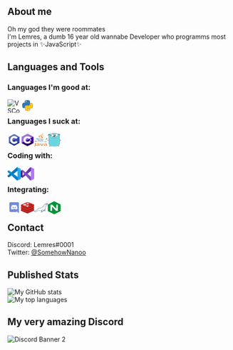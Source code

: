 ## About me
Oh my god they were roommates \
I'm Lemres, a dumb 16 year old wannabe Developer who programms most projects in ✨JavaScript✨

## Languages and Tools

### Languages I'm good at:
<img align="left" alt="VSCode" width="30px" height="30px" src="https://upload.wikimedia.org/wikipedia/commons/thumb/9/99/Unofficial_JavaScript_logo_2.svg/512px-Unofficial_JavaScript_logo_2.svg.png"/>
<img style="padding: 1.5px" align="left" alt="Python" width="26px" src="https://raw.githubusercontent.com/Mempler/Mempler/master/assets//py.svg"/> <br/>

### Languages I suck at:

<img align="left" alt="C" width="30px" height="30px" src="https://raw.githubusercontent.com/Mempler/Mempler/master/assets//c.svg"/>
<img align="left" alt="CS" width="30px" height="30px" src="https://raw.githubusercontent.com/Mempler/Mempler/master/assets//csharp.svg"/>
<img align="left" alt="Java" width="30px" height="30px" src="https://raw.githubusercontent.com/Mempler/Mempler/master/assets//java.svg"/>
<img align="left" alt="Go" width="30px" height="30px" src="https://raw.githubusercontent.com/Mempler/Mempler/master/assets//go.svg"/>

</br>

### Coding with:

<img align="left" alt="VSCode" width="30px" height="30px" src="https://raw.githubusercontent.com/Mempler/Mempler/master/assets//visual-studio-code.svg"/>
<img align="left" alt="VS" width="30px" height="30px" src="https://raw.githubusercontent.com/Mempler/Mempler/master/assets//vs2019.svg"/> <br/>

### Integrating:
<img align="left" alt="discord" width="30px" height="30px" src="https://raw.githubusercontent.com/Mempler/Mempler/master/assets//discord.svg"/>
<img align="left" alt="redis" width="30px" height="30px" src="https://raw.githubusercontent.com/Mempler/Mempler/master/assets//redis.svg"/>
<img align="left" alt="mysql" width="30px" height="30px" src="https://raw.githubusercontent.com/Mempler/Mempler/master/assets//mariadb.png"/>
<img align="left" alt="nginx" width="30px" height="30px" src="https://raw.githubusercontent.com/Mempler/Mempler/master/assets//nginx.svg"/> <br/>


## Contact
Discord: Lemres#0001 \
Twitter: [@SomehowNanoo](https://twitter.com/somehownanoo)

## Published Stats

![My GitHub stats](https://github-readme-stats.vercel.app/api?username=mxnuuel&show_icons=true&theme=radical) <br/>
![My top languages](https://github-readme-stats.vercel.app/api/top-langs/?username=mxnuuel&theme=radical)

## My very amazing Discord
![Discord Banner 2](https://discordapp.com/api/guilds/633338217331949595/widget.png?style=banner2)
